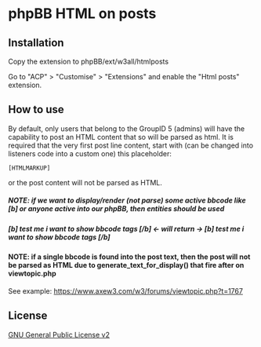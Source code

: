 # phpBB HTML on posts

## Installation

Copy the extension to phpBB/ext/w3all/htmlposts

Go to "ACP" > "Customise" > "Extensions" and enable the "Html posts" extension.

## How to use

By default, only users that belong to the GroupID 5 (admins) will have the capability to post an HTML content that so will be parsed as html.
It is required that the very first post line content, start with (can be changed into listeners code into a custom one) this placeholder:

    [HTMLMARKUP]
    
or the post content will not be parsed as HTML.
##### NOTE: if we want to display/render (not parse) some active bbcode like [b] or anyone active into our phpBB, then entities should be used 
##### &#91;b&#93; test me i want to show bbcode tags &#91;/b&#93;  <- will return ->  [b] test me i want to show bbcode tags [/b]
#### NOTE: if a single bbcode is found into the post text, then the post will not be parsed as HTML due to generate_text_for_display() that fire after on viewtopic.php


See example: https://www.axew3.com/w3/forums/viewtopic.php?t=1767


## License

[GNU General Public License v2](license.txt)

